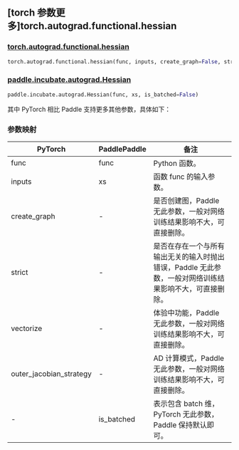 ## [torch 参数更多]torch.autograd.functional.hessian

### [torch.autograd.functional.hessian](https://pytorch.org/docs/1.13/generated/torch.autograd.functional.hessian.html#torch.autograd.functional.hessian)

```python
torch.autograd.functional.hessian(func, inputs, create_graph=False, strict=False, vectorize=False, outer_jacobian_strategy='reverse-mode')
```

### [paddle.incubate.autograd.Hessian](https://www.paddlepaddle.org.cn/documentation/docs/zh/api/paddle/incubate/autograd/Hessian_cn.html)

```python
paddle.incubate.autograd.Hessian(func, xs, is_batched=False)
```

其中 PyTorch 相比 Paddle 支持更多其他参数，具体如下：

### 参数映射

| PyTorch                 | PaddlePaddle | 备注                                                         |
| ----------------------- | ------------ | ------------------------------------------------------------ |
| func                    | func         | Python 函数。                                                |
| inputs                  | xs           | 函数 func 的输入参数。                                       |
| create_graph            | -            | 是否创建图，Paddle 无此参数，一般对网络训练结果影响不大，可直接删除。 |
| strict                  | -            | 是否在存在一个与所有输出无关的输入时抛出错误，Paddle 无此参数，一般对网络训练结果影响不大，可直接删除。 |
| vectorize               | -            | 体验中功能，Paddle 无此参数，一般对网络训练结果影响不大，可直接删除。 |
| outer_jacobian_strategy | -            | AD 计算模式，Paddle 无此参数，一般对网络训练结果影响不大，可直接删除。 |
| -                       | is_batched   | 表示包含 batch 维，PyTorch 无此参数，Paddle 保持默认即可。             |

